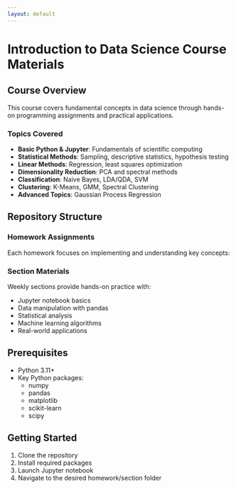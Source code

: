 ```yaml
---
layout: default
---
```


# Introduction to Data Science Course Materials

## Course Overview

This course covers fundamental concepts in data science through hands-on programming assignments and practical applications.

### Topics Covered

- **Basic Python & Jupyter**: Fundamentals of scientific computing
- **Statistical Methods**: Sampling, descriptive statistics, hypothesis testing
- **Linear Methods**: Regression, least squares optimization
- **Dimensionality Reduction**: PCA and spectral methods
- **Classification**: Naive Bayes, LDA/QDA, SVM
- **Clustering**: K-Means, GMM, Spectral Clustering
- **Advanced Topics**: Gaussian Process Regression

## Repository Structure

### Homework Assignments
Each homework focuses on implementing and understanding key concepts:

### Section Materials
Weekly sections provide hands-on practice with:
- Jupyter notebook basics
- Data manipulation with pandas
- Statistical analysis
- Machine learning algorithms
- Real-world applications

## Prerequisites

- Python 3.11+
- Key Python packages:
  - numpy
  - pandas 
  - matplotlib
  - scikit-learn
  - scipy

## Getting Started

1. Clone the repository
2. Install required packages
3. Launch Jupyter notebook
4. Navigate to the desired homework/section folder


